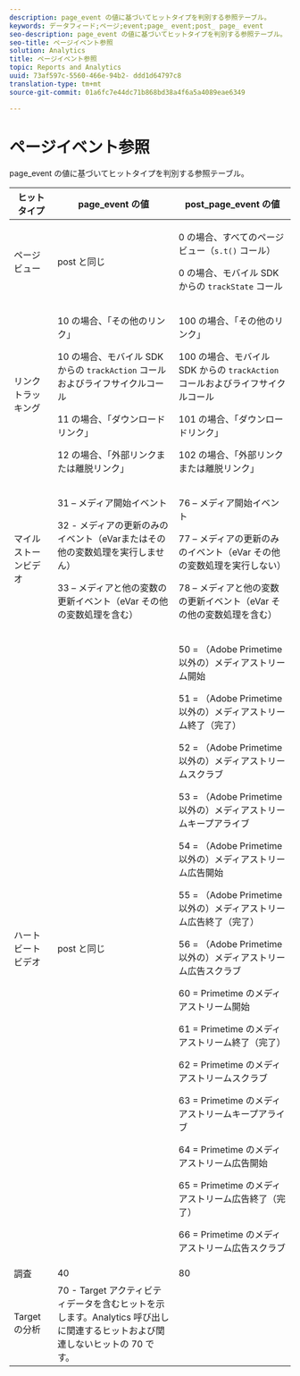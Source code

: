 ```yaml
---
description: page_event の値に基づいてヒットタイプを判別する参照テーブル。
keywords: データフィード;ページ;event;page_ event;post_ page_ event
seo-description: page_event の値に基づいてヒットタイプを判別する参照テーブル。
seo-title: ページイベント参照
solution: Analytics
title: ページイベント参照
topic: Reports and Analytics
uuid: 73af597c-5560-466e-94b2- ddd1d64797c8
translation-type: tm+mt
source-git-commit: 01a6fc7e44dc71b868bd38a4f6a5a4089eae6349

---
```



# ページイベント参照

page_event の値に基づいてヒットタイプを判別する参照テーブル。

<table id="table_33AF375E0B41474696D7A4A92C652A5F"> 
 <thead> 
  <tr> 
   <th colname="col1" class="entry"> ヒットタイプ </th> 
   <th colname="col02" class="entry"> page_event の値 </th> 
   <th colname="col2" class="entry"> post_page_event の値 </th> 
  </tr> 
 </thead>
 <tbody> 
  <tr> 
   <td colname="col1"> ページビュー </td> 
   <td colname="col02"> post と同じ </td> 
   <td colname="col2"> <p>0 の場合、すべてのページビュー（<code>s.t()</code> コール） </p> <p>0 の場合、モバイル SDK からの <code>trackState</code> コール </p> </td> 
  </tr> 
  <tr> 
   <td colname="col1"> リンクトラッキング </td> 
   <td colname="col02"> <p>10 の場合、「その他のリンク」 </p> <p>10 の場合、モバイル SDK からの <code>trackAction</code> コールおよびライフサイクルコール </p> <p>11 の場合、「ダウンロードリンク」 </p> <p>12 の場合、「外部リンクまたは離脱リンク」 </p> </td> 
   <td colname="col2"> <p>100 の場合、「その他のリンク」 </p> <p>100 の場合、モバイル SDK からの <code>trackAction</code> コールおよびライフサイクルコール </p> <p>101 の場合、「ダウンロードリンク」 </p> <p>102 の場合、「外部リンクまたは離脱リンク」 </p> </td> 
  </tr> 
  <tr> 
   <td colname="col1"> マイルストーンビデオ </td> 
   <td colname="col02"> 
    <!--<p>30 - Legacy full media tracking event at the end of the video playback (no longer supported)</p>--> <p>31 – メディア開始イベント </p> <p>32 - メディアの更新のみのイベント（eVarまたはその他の変数処理を実行しません） </p> <p>33 – メディアと他の変数の更新イベント（eVar その他の変数処理を含む） </p> </td> 
   <td colname="col2"> 
    <!--<p> 75 - Legacy full media tracking event at theend of the video playback (no longer supported)</p>--> <p> 76 – メディア開始イベント </p> <p>77 – メディアの更新のみのイベント（eVar その他の変数処理を実行しない） </p> <p>78 – メディアと他の変数の更新イベント（eVar その他の変数処理を含む） </p> </td> 
  </tr> 
  <tr> 
   <td colname="col1"> <p>ハートビートビデオ </p> </td> 
   <td colname="col02"> post と同じ </td> 
   <td colname="col2"> <p> 50 = （Adobe Primetime 以外の）メディアストリーム開始 </p> <p> 51 = （Adobe Primetime 以外の）メディアストリーム終了（完了） </p> <p> 52 = （Adobe Primetime 以外の）メディアストリームスクラブ </p> <p> 53 = （Adobe Primetime 以外の）メディアストリームキープアライブ </p> <p> 54 = （Adobe Primetime 以外の）メディアストリーム広告開始 </p> <p> 55 = （Adobe Primetime 以外の）メディアストリーム広告終了（完了） </p> <p> 56 = （Adobe Primetime 以外の）メディアストリーム広告スクラブ </p> <p> 60 = Primetime のメディアストリーム開始 </p> <p> 61 = Primetime のメディアストリーム終了（完了） </p> <p> 62 = Primetime のメディアストリームスクラブ </p> <p> 63 = Primetime のメディアストリームキープアライブ </p> <p> 64 = Primetime のメディアストリーム広告開始 </p> <p> 65 = Primetime のメディアストリーム広告終了（完了） </p> <p> 66 = Primetime のメディアストリーム広告スクラブ </p> </td> 
  </tr> 
  <tr> 
   <td colname="col1"> 調査 </td> 
   <td colname="col02"> 40 </td> 
   <td colname="col2"> 80 </td> 
  </tr> 
  <tr> 
   <td colname="col1"> Target の分析 </td> 
   <td colname="col02"> 70 - Target アクティビティデータを含むヒットを示します。Analytics 呼び出しに関連するヒットおよび関連しないヒットの 70 です。 </td> 
   <td colname="col2"> </td> 
  </tr> 
 </tbody> 
</table>

